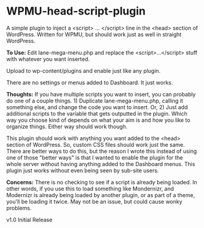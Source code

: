 # WPMU-head-script-plugin
A simple plugin to inject a &lt;script> ... &lt;/script> line in the &lt;head> section of WordPress.  Written for WPMU, but should work just as well in straight WordPress.

**To Use:**
Edit lane-mega-menu.php and replace the &lt;script>...&lt;/script> stuff with whatever you want inserted.

Upload to wp-content/plugins and enable just like any plugin.

There are no settings or menus added to Dashboard.  It just works.


**Thoughts:**
If you have multiple scripts you want to insert, you can probably do one of a couple things.  1) Duplicate lane-mega-menu.php, calling it something else, and change the code you want to insert.  Or, 2) Just add additional scripts to the variable that gets outputted in the plugin.  Which way you choose kind of depends on what your aim is and how you like to organize things.  Either way should work though.

This plugin should work with anything you want added to the &lt;head> section of WordPress.  So, custom CSS files should work just the same.  There are better ways to do this, but the reason I wrote this instead of using one of those "better ways" is that I wanted to enable the plugin for the whole server without having anything added to the Dashboard menus.  This plugin just works without even being seen by sub-site users.

**Concerns:**
There is no checking to see if a script is already being loaded.  In other words, if you use this to load something like Mondernizr, and Modernizr is already being loaded by another plugin, or as part of a theme, you'll be loading it twice.  May not be an issue, but could cause wonky problems.


v1.0
Initial Release
